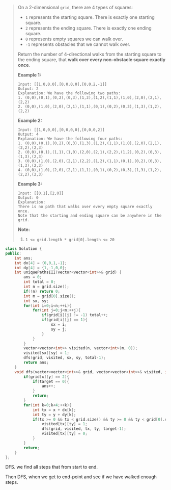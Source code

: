 > On a 2-dimensional `grid`, there are 4 types of squares:
>
> - `1` represents the starting square. There is exactly one starting square.
> - `2` represents the ending square. There is exactly one ending square.
> - `0` represents empty squares we can walk over.
> - `-1` represents obstacles that we cannot walk over.
>
> Return the number of 4-directional walks from the starting square to the ending square, that **walk over every non-obstacle square exactly once**.
>
>  
>
> **Example 1:**
>
> ```
> Input: [[1,0,0,0],[0,0,0,0],[0,0,2,-1]]
> Output: 2
> Explanation: We have the following two paths: 
> 1. (0,0),(0,1),(0,2),(0,3),(1,3),(1,2),(1,1),(1,0),(2,0),(2,1),(2,2)
> 2. (0,0),(1,0),(2,0),(2,1),(1,1),(0,1),(0,2),(0,3),(1,3),(1,2),(2,2)
> ```
>
> **Example 2:**
>
> ```
> Input: [[1,0,0,0],[0,0,0,0],[0,0,0,2]]
> Output: 4
> Explanation: We have the following four paths: 
> 1. (0,0),(0,1),(0,2),(0,3),(1,3),(1,2),(1,1),(1,0),(2,0),(2,1),(2,2),(2,3)
> 2. (0,0),(0,1),(1,1),(1,0),(2,0),(2,1),(2,2),(1,2),(0,2),(0,3),(1,3),(2,3)
> 3. (0,0),(1,0),(2,0),(2,1),(2,2),(1,2),(1,1),(0,1),(0,2),(0,3),(1,3),(2,3)
> 4. (0,0),(1,0),(2,0),(2,1),(1,1),(0,1),(0,2),(0,3),(1,3),(1,2),(2,2),(2,3)
> ```
>
> **Example 3:**
>
> ```
> Input: [[0,1],[2,0]]
> Output: 0
> Explanation: 
> There is no path that walks over every empty square exactly once.
> Note that the starting and ending square can be anywhere in the grid.
> ```
>
>  
>
> **Note:**
>
> 1. `1 <= grid.length * grid[0].length <= 20`



```cpp
class Solution {
public:
    int ans;
    int dx[4] = {0,0,1,-1};
    int dy[4] = {1,-1,0,0};
    int uniquePathsIII(vector<vector<int>>& grid) {
        ans = 0;
        int total = 0;
        int n = grid.size();
        if(!n) return 0;
        int m = grid[0].size();
        int sx, sy;
        for(int i=0;i<n;++i){
            for(int j=0;j<m;++j){
                if(grid[i][j] != -1) total++;
                if(grid[i][j] == 1){
                    sx = i;
                    sy = j;
                }
            }
        }
        vector<vector<int>> visited(n, vector<int>(m, 0));
        visited[sx][sy] = 1;
        dfs(grid, visited, sx, sy, total-1);
        return ans;
    }
    void dfs(vector<vector<int>>& grid, vector<vector<int>>& visited, int x, int y, int target){
        if(grid[x][y] == 2){
            if(target == 0){
                ans++;
            }
            return;
        }
        for(int k=0;k<4;++k){
            int tx = x + dx[k];
            int ty = y + dy[k];
            if(tx >= 0 && tx < grid.size() && ty >= 0 && ty < grid[0].size() && !visited[tx][ty] && grid[tx][ty] != -1){
                visited[tx][ty] = 1;
                dfs(grid, visited, tx, ty, target-1);
                visited[tx][ty] = 0;
            }
        }
        return;
    }
};
```

DFS. we find all steps that from start to end.

Then DFS, when we get to end-point and see if we have walked enough steps.